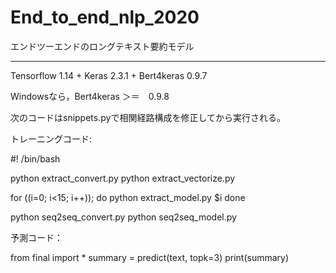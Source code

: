 # End_to_end_nlp_2020
エンドツーエンドのロングテキスト要約モデル

-------------------------------------

Tensorflow 1.14 + Keras 2.3.1 + Bert4keras 0.9.7

Windowsなら，Bert4keras ＞＝　0.9.8

次のコードはsnippets.pyで相関経路構成を修正してから実行される。

トレーニングコード:

#! /bin/bash

python extract_convert.py
python extract_vectorize.py

for ((i=0; i<15; i++));
    do
        python extract_model.py $i
    done

python seq2seq_convert.py
python seq2seq_model.py

予測コード：

from final import *
summary = predict(text, topk=3)
print(summary)
